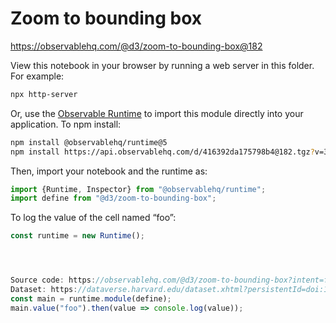 # Zoom to bounding box

https://observablehq.com/@d3/zoom-to-bounding-box@182

View this notebook in your browser by running a web server in this folder. For
example:

~~~sh
npx http-server
~~~

Or, use the [Observable Runtime](https://github.com/observablehq/runtime) to
import this module directly into your application. To npm install:

~~~sh
npm install @observablehq/runtime@5
npm install https://api.observablehq.com/d/416392da175798b4@182.tgz?v=3
~~~

Then, import your notebook and the runtime as:

~~~js
import {Runtime, Inspector} from "@observablehq/runtime";
import define from "@d3/zoom-to-bounding-box";
~~~

To log the value of the cell named “foo”:

~~~js
const runtime = new Runtime();




Source code: https://observablehq.com/@d3/zoom-to-bounding-box?intent=fork
Dataset: https://dataverse.harvard.edu/dataset.xhtml?persistentId=doi:10.7910/DVN/VOQCHQ
const main = runtime.module(define);
main.value("foo").then(value => console.log(value));
~~~

